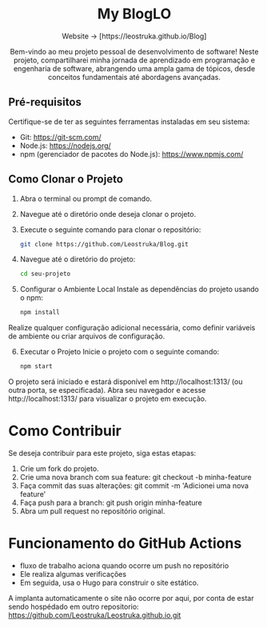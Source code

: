 <div align="center">
<h1>My BlogLO</h1>
  Website → [https://leostruka.github.io/Blog]

Bem-vindo ao meu projeto pessoal de desenvolvimento de software!
Neste projeto, compartilharei minha jornada de aprendizado em programação e engenharia de software, abrangendo uma ampla gama de tópicos, desde conceitos fundamentais até abordagens avançadas.

</div>

## Pré-requisitos
Certifique-se de ter as seguintes ferramentas instaladas em seu sistema:
- Git: https://git-scm.com/
- Node.js: https://nodejs.org/
- npm (gerenciador de pacotes do Node.js): https://www.npmjs.com/

## Como Clonar o Projeto
1. Abra o terminal ou prompt de comando.

2. Navegue até o diretório onde deseja clonar o projeto.

3. Execute o seguinte comando para clonar o repositório:
   ```sh
   git clone https://github.com/Leostruka/Blog.git
4. Navegue até o diretório do projeto:
   ```sh
   cd seu-projeto

5. Configurar o Ambiente Local
Instale as dependências do projeto usando o npm:
   ```sh
   npm install

Realize qualquer configuração adicional necessária, como definir variáveis de ambiente ou criar arquivos de configuração.

6. Executar o Projeto
Inicie o projeto com o seguinte comando:
   ```sh
   npm start

O projeto será iniciado e estará disponível em http://localhost:1313/ (ou outra porta, se especificada).
Abra seu navegador e acesse http://localhost:1313/ para visualizar o projeto em execução.

# Como Contribuir
Se deseja contribuir para este projeto, siga estas etapas:

1. Crie um fork do projeto.
2. Crie uma nova branch com sua feature: git checkout -b minha-feature
3. Faça commit das suas alterações: git commit -m 'Adicionei uma nova feature'
4. Faça push para a branch: git push origin minha-feature
5. Abra um pull request no repositório original.

# Funcionamento do GitHub Actions
- fluxo de trabalho aciona quando ocorre um push no repositório
- Ele realiza algumas verificações
- Em seguida, usa o Hugo para construir o site estático.

A implanta automaticamente o site não ocorre por aqui, por conta de estar sendo hospédado em outro repositorio: https://github.com/Leostruka/Leostruka.github.io.git
